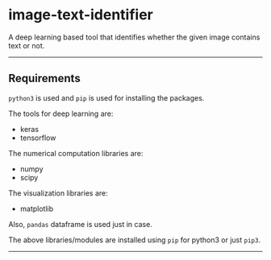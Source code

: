 # image-text-identifier
A deep learning based tool that identifies whether the given image contains text or not.

---------------------

## Requirements
`python3` is used and `pip` is used for installing the packages.  


The tools for deep learning are:
- keras
- tensorflow

The numerical computation libraries are:
- numpy
- scipy

The visualization libraries are:
- matplotlib

Also, `pandas` dataframe is used just in case.

The above libraries/modules are installed using `pip` for python3 or just `pip3`.

----------------
